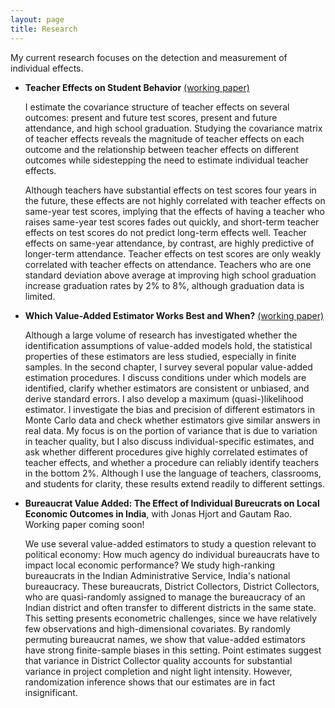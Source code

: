```yaml
---
layout: page
title: Research
---
```


My current research focuses on the detection and measurement of individual effects. 

<ul>
<li><p><b>Teacher Effects on Student Behavior</b> <a href='/public/full_chapter1.pdf'>(working paper)</a></p>

    
<p>I estimate the covariance structure of teacher effects on several 
outcomes: present and future test scores, present and future attendance, and
high school graduation. Studying the covariance matrix of teacher effects reveals
the magnitude of teacher effects on each outcome 
and the relationship between teacher effects on different outcomes
    while sidestepping the need to estimate individual teacher effects.</p>

<p>Although teachers have substantial effects on test
scores four years in the future, these effects are not highly correlated with
teacher effects on same-year test scores, implying that the effects of having a
teacher who raises same-year test scores fades out quickly, and short-term 
teacher effects on test scores do not predict long-term effects well. Teacher
effects on same-year attendance, by contrast, are highly predictive of longer-term
attendance. Teacher effects on test scores are only weakly correlated with 
teacher effects on attendance. Teachers who are one standard deviation above
average at improving high school graduation increase graduation rates by 2% to
8%, although graduation data is limited.
</p>
</li>

<li><p><b>Which Value-Added Estimator Works Best and When?</b> <a href='/public/full_chapter2.pdf'>(working paper)</a></p>


<p>Although a large volume of research has investigated whether
the identification assumptions of value-added models hold, the statistical
properties of these estimators are less studied, especially in finite
samples. In the second chapter, I survey several popular value-added
estimation procedures. I discuss conditions under which models are identified,
clarify whether estimators are consistent or unbiased, and derive standard
errors. I also develop a maximum (quasi-)likelihood estimator. I investigate
the bias and precision of different estimators in Monte Carlo data and check
whether estimators give similar answers in real data. My focus is on the 
portion of variance that is due to variation in teacher quality, but I also
discuss individual-specific estimates, and ask whether different procedures
give highly correlated estimates of teacher effects, and whether a procedure
can reliably identify teachers in the bottom 2%. Although I use the language
of teachers, classrooms, and students for clarity, these results extend
readily to different settings.
</p>
</li>

<li><p><b>Bureaucrat Value Added: The Effect of Individual Bureucrats on Local Economic Outcomes in India</b>, 
with Jonas Hjort and Gautam Rao. Working paper coming soon! </p>


<p>We use several value-added estimators to study a
question relevant to political economy: How much agency do individual 
bureaucrats have to impact local economic performance? We study
high-ranking bureaucrats in the Indian Administrative Service, 
India's national bureaucracy. These bureaucrats, District Collectors,
District Collectors, who are quasi-randomly assigned to manage the 
bureaucracy of an Indian district and often transfer to different districts
in the same state. This setting presents econometric challenges, since we
have relatively few observations and high-dimensional covariates. By randomly
permuting bureaucrat names, we show that value-added estimators have strong
finite-sample biases in this setting. Point estimates suggest that variance in
District Collector quality accounts for substantial variance in project
completion and night light intensity. However, randomization inference shows
that our estimates are in fact insignificant.
</p>
</li>
</ul>
